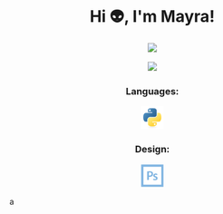 <h1 align="center">Hi 👽, I'm Mayra!</h1>

<p align="center" height="150">
  <img src="https://github-readme-stats.vercel.app/api?username=mayyzena012&theme=midnight-purple&hide_border=true&include_all_commits=true&count_private=true"/>
</p>
<p height="100cm" align="center">
<img src="https://github-readme-stats.vercel.app/api/top-langs/?username=mayyzena012&theme=midnight-purple&hide_border=true&include_all_commits=true&count_private=true&layout=compact">
</p>



<h3 align="center">Languages:</h3>
<p align="center"> <a href="https://www.photoshop.com/en" target="_blank" rel="noreferrer"> 
    <img src="https://raw.githubusercontent.com/devicons/devicon/master/icons/python/python-original.svg" alt="python" width="40" height="40"/> </a> </p>

<h3 align="center">Design:</h3>
<p align="center" <a href="https://www.python.org" target="_blank" rel="noreferrer">
   <img src="https://raw.githubusercontent.com/devicons/devicon/master/icons/photoshop/photoshop-line.svg" alt="photoshop" width="40" height="40"/> </a>  
</p>
a
